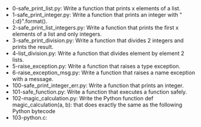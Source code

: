 ##
- 0-safe_print_list.py: Write a function that prints x elements of a list.
- 1-safe_print_integer.py: Write a function that prints an integer with "{:d}".format().
- 2-safe_print_list_integers.py: Write a function that prints the first x elements of a list and only integers.
- 3-safe_print_division.py: Write a function that divides 2 integers and prints the result.
- 4-list_division.py: Write a function that divides element by element 2 lists.
- 5-raise_exception.py: Write a function that raises a type exception.
- 6-raise_exception_msg.py: Write a function that raises a name exception with a message.
- 100-safe_print_integer_err.py: Write a function that prints an integer.
- 101-safe_function.py: Write a function that executes a function safely.
- 102-magic_calculation.py: Write the Python function def magic_calculation(a, b): that does exactly the same as the following Python bytecode
- 103-python.c: 
